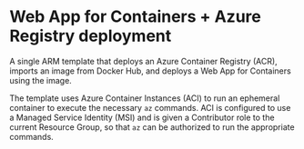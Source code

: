 # Web App for Containers + Azure Registry deployment

A single ARM template that deploys an Azure Container Registry (ACR), imports an image from Docker Hub, and deploys a Web App for Containers using the image.

The template uses Azure Container Instances (ACI) to run an ephemeral container to execute the necessary `az` commands. ACI is configured to use a Managed Service Identity (MSI) and is given a Contributor role to the current Resource Group, so that `az` can be authorized to run the appropriate commands.

